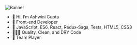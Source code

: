 ![Banner](https://media.licdn.com/dms/image/D5616AQH__tFsJ5B5sg/profile-displaybackgroundimage-shrink_350_1400/0/1678380445605?e=1714608000&v=beta&t=BSJtPOvzupm3DqU02wtPmR9IVG1fV9Zj8vJwvouiEPQ)  



- 👋 Hi, I’m Ashwini Gupta
- 🧢 Front-end Developer
- 🔧 JavaScript, ES6, React, Redux-Saga, Tests, HTML5, CSS3
- 👨🏻‍💻 Quality, Clean, and DRY Code
- 🏀 Team Player

<!---
Nicky4k/Nicky4k is a ✨ special ✨ repository because its `README.md` (this file) appears on your GitHub profile.
You can click the Preview link to take a look at your changes.
--->
